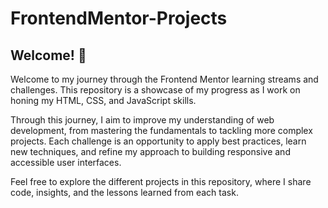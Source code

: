 # FrontendMentor-Projects

## Welcome! 👋

Welcome to my journey through the Frontend Mentor learning streams and challenges. This repository is a showcase of my progress as I work on honing my HTML, CSS, and JavaScript skills.

Through this journey, I aim to improve my understanding of web development, from mastering the fundamentals to tackling more complex projects. Each challenge is an opportunity to apply best practices, learn new techniques, and refine my approach to building responsive and accessible user interfaces.

Feel free to explore the different projects in this repository, where I share code, insights, and the lessons learned from each task.